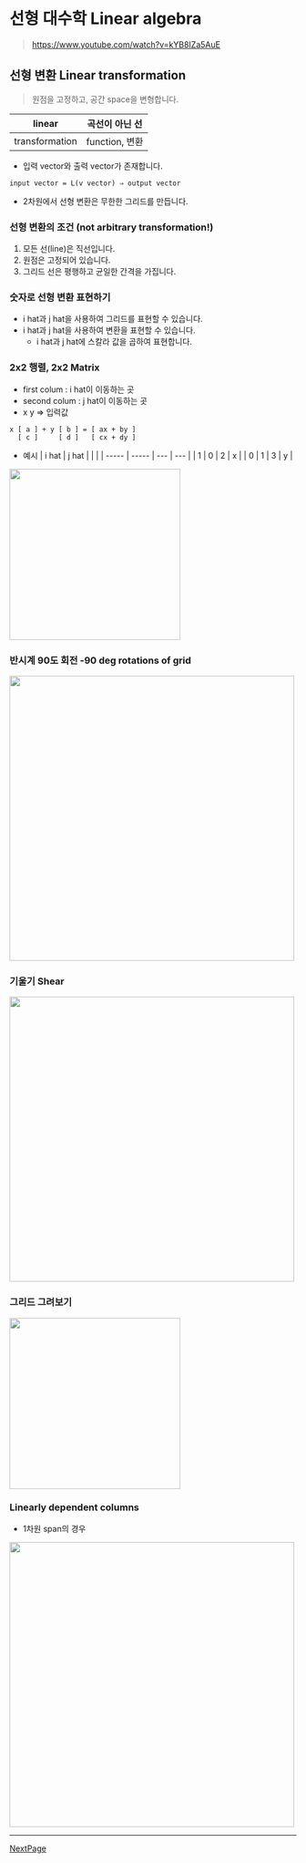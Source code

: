 # 선형 대수학 Linear algebra

> https://www.youtube.com/watch?v=kYB8IZa5AuE

## 선형 변환 Linear transformation

> 원점을 고정하고, 공간 space을 변형합니다.

| linear         | 곡선이 아닌 선 |
| -------------- | -------------- |
| transformation | function, 변환 |

- 입력 vector와 출력 vector가 존재합니다.

```tsx
input vector = L(v vector) ⇒ output vector
```

- 2차원에서 선형 변환은 무한한 그리드를 만듭니다.

### 선형 변환의 조건 (not arbitrary transformation!)

1. 모든 선(line)은 직선입니다.
2. 원점은 고정되어 있습니다.
3. 그리드 선은 평행하고 균일한 간격을 가집니다.

### 숫자로 선형 변환 표현하기

- i hat과 j hat을 사용하여 그리드를 표현할 수 있습니다.
- i hat과 j hat을 사용하여 변환을 표현할 수 있습니다.
  - i hat과 j hat에 스칼라 값을 곱하여 표현합니다.

### 2x2 행렬, 2x2 Matrix

- first colum : i hat이 이동하는 곳
- second colum : j hat이 이동하는 곳
- x y ⇒ 입력값

```tsx
x [ a ] + y [ b ] = [ ax + by ]
  [ c ]     [ d ]   [ cx + dy ]
```

- 예시
  | i hat | j hat | | |
  | ----- | ----- | --- | --- |
  | 1 | 0 | 2 | x |
  | 0 | 1 | 3 | y |

<img src="https://github.com/dusunax/javascript/assets/94776135/b600a397-be1c-416e-a92c-7027055ca61f" width="300px" />

### 반시계 90도 회전 -90 deg rotations of grid

<img src="https://github.com/dusunax/javascript/assets/94776135/d3941a53-19d0-4557-b705-0de6bb24beaa" width="500px" />

### 기울기 Shear

<img src="https://github.com/dusunax/javascript/assets/94776135/3feb8685-6d54-4818-92fb-2ca58550d88a" width="500px" />

### 그리드 그려보기

<img src="https://github.com/dusunax/javascript/assets/94776135/e0e3cc1a-382c-4cbc-9f3d-df7cd0dbed2b" width="300px" />

### Linearly dependent columns

- 1차원 span의 경우

<img src="https://github.com/dusunax/javascript/assets/94776135/7cc9fc00-d88b-4f9f-b95a-bbc72aaa44b1" width="500px" />

---

[NextPage](https://github.com/dusunax/javascript/blob/main/docs/linear-algebra-04-matrix-multiplication.md)
